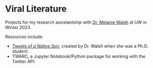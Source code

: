 # Viral Literature
Projects for my research assistantship with [Dr. Melanie Walsh](https://melaniewalsh.org/) at UW in Winter 2023.

Resources include:
- [*Tweets of a Native Son*](http://tweetsofanativeson.com/), created by Dr. Walsh when she was a Ph.D. student.
- TWARC, a Jupyter Notebook/Python package for working with the Twitter API.
